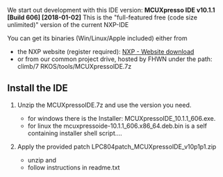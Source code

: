 
We start out development with this IDE version: **MCUXpresso IDE v10.1.1 [Build 606] [2018-01-02]**
This is the "full-featured free (code size unlimited)" version of the current NXP-IDE

You can get its binaries (Win/Linux/Apple included) either from
- the NXP website (register required): [NXP - Website download](https://www.nxp.com/support/developer-resources/software-development-tools/mcuxpresso-software-and-tools/mcuxpresso-integrated-development-environment-ide:MCUXpresso-IDE?&tid=vanMCUXPRESSO/IDE)
- or from our common project drive, hosted by FHWN under the path: climb/7 RKOS/tools/MCUXpressoIDE.7z

## Install the IDE

1.  Unzip the MCUXpressoIDE.7z and use the version you need. 
    - for windows there is the Installer: MCUXpressoIDE_10.1.1_606.exe.
    - for linux the mcuxpressoide-10.1.1_606.x86_64.deb.bin is a self containing installer shell script....
    
2. Apply the provided patch LPC804patch_MCUXpressoIDE_v10p1p1.zip
    - unzip and
    - follow instructions in readme.txt
